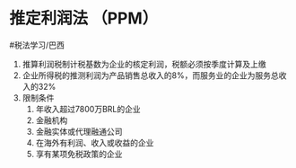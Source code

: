 # 推定利润法 （PPM）
#税法学习/巴西

1. 推算利润税制计税基数为企业的核定利润，税额必须按季度计算及上缴
2. 企业所得税的推测利润为产品销售总收入的8%，而服务业的企业为服务总收入的32%
3. 限制条件
   1. 年收入超过7800万BRL的企业
   2. 金融机构
   3. 金融实体或代理融通公司
   4. 在海外有利润、收入或收益的企业
   5. 享有某项免税政策的企业

⠀
